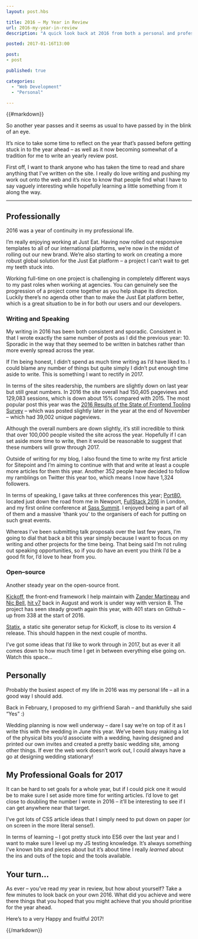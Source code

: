 ```yaml
---
layout: post.hbs

title: 2016 – My Year in Review
url: 2016-my-year-in-review
description: "A quick look back at 2016 from both a personal and professional perspective."

posted: 2017-01-16T13:00

post:
- post

published: true

categories:
  - "Web Development"
  - "Personal"

---
```


{{#markdown}}

So another year passes and it seems as usual to have passed by in the blink of an eye.

It’s nice to take some time to reflect on the year that’s passed before getting stuck in to the year ahead – as well as it now becoming somewhat of a tradition for me to write an yearly review post.

First off, I want to thank anyone who has taken the time to read and share anything that I’ve written on the site.  I really do love writing and pushing my work out onto the web and it’s nice to know that people find what I have to say vaguely interesting while hopefully learning a little something from it along the way.

---

## Professionally

2016 was a year of continuity in my professional life.

I’m really enjoying working at Just Eat. Having now rolled out responsive templates to all of our international platforms, we’re now in the midst of rolling out our new brand. We’re also starting to work on creating a more robust global solution for the Just Eat platform – a project I can’t wait to get my teeth stuck into.

Working full-time on one project is challenging in completely different ways to my past roles when working at agencies.  You can genuinely see the progression of a project come together as you help shape its direction.  Luckily there’s no agenda other than to make the Just Eat platform better, which is a great situation to be in for both our users and our developers.


### Writing and Speaking

My writing in 2016 has been both consistent and sporadic.  Consistent in that I wrote exactly the same number of posts as I did the previous year: 10.  Sporadic in the way that they seemed to be written in batches rather than more evenly spread across the year.

If I’m being honest, I didn’t spend as much time writing as I’d have liked to.  I could blame any number of things but quite simply I didn’t put enough time aside to write.  This is something I want to rectify in 2017.

In terms of the sites readership, the numbers are slightly down on last year but still great numbers.  In 2016 the site overall had 150,405 pageviews and 129,083 sessions, which is down about 15% compared with 2015.  The most popular post this year was the [2016 Results of the State of Frontend Tooling Survey](/blog/frontend-tooling-survey-2016-results) – which was posted slightly later in the year at the end of November – which had 39,002 unique pageviews.

Although the overall numbers are down slightly, it’s still incredible to think that over 100,000 people visited the site across the year.  Hopefully if I can set aside more time to write, then it would be reasonable to suggest that these numbers will grow through 2017.

Outside of writing for my blog, I also found the time to write my first article for Sitepoint and I’m aiming to continue with that and write at least a couple more articles for them this year.  Another 352 people have decided to follow my ramblings on Twitter this year too, which means I now have 1,324 followers.

In terms of speaking, I gave talks at three conferences this year; [Port80](http://port80events.co.uk/event/port-80-2016/), located just down the road from me in Newport, [FullStack 2016](https://skillsmatter.com/skillscasts/8144-developing-for-the-unknown) in London, and my first online conference at [Sass Summit](http://environmentsforhumans.com/2016/sass-summit/).  I enjoyed being a part of all of them and a massive 'thank you' to the organisers of each for putting on such great events.

Whereas I’ve been submitting talk proposals over the last few years, I’m going to dial that back a bit this year simply because I want to focus on my writing and other projects for the time being.  That being said I’m not ruling out speaking opportunities, so if you do have an event you think I’d be a good fit for, I’d love to hear from you.


### Open–source

Another steady year on the open-source front.

[Kickoff](https://trykickoff.now.sh/), the front-end framework I help maintain with [Zander Martineau](https://twitter.com/mrmartineau) and [Nic Bell](https://twitter.com/nicbell), [hit v7](https://github.com/TryKickoff/kickoff/releases/tag/6.0.0) back in August and work is under way with version 8.  The project has seen steady growth again this year, with 401 stars on Github – up from 338 at the start of 2016.

[Statix](https://trykickoff.now.sh/learn/statix.html), a static site generator setup for Kickoff, is close to its version 4 release.  This should happen in the next couple of months.

I’ve got some ideas that I’d like to work through in 2017, but as ever it all comes down to how much time I get in between everything else going on.  Watch this space…

## Personally

Probably the busiest aspect of my life in 2016 was my personal life – all in a good way I should add.

Back in February, I proposed to my girlfriend Sarah – and thankfully she said “Yes” :)

Wedding planning is now well underway – dare I say we’re on top of it as I write this with the wedding in June this year. We’ve been busy making a lot of the physical bits you’d associate with a wedding, having designed and printed our own invites and created a pretty basic wedding site, among other things.  If ever the web work doesn’t work out, I could always have a go at designing wedding stationary!


## My Professional Goals for 2017

It can be hard to set goals for a whole year, but if I could pick one it would be to make sure I set aside more time for writing articles.  I’d love to get close to doubling the number I wrote in 2016 – it’ll be interesting to see if I can get anywhere near that target.

I’ve got lots of CSS article ideas that I simply need to put down on paper (or on screen in the more literal sense!).

In terms of learning – I got pretty stuck into ES6 over the last year and I want to make sure I level up my JS testing knowledge.  It’s always something I’ve known bits and pieces about but it’s about time I really _learned_ about the ins and outs of the topic and the tools available.


## Your turn…

As ever – you’ve read my year in review, but how about yourself?  Take a few minutes to look back on your own 2016.  What did you achieve and were there things that you hoped that you might achieve that you should prioritise for the year ahead.

Here’s to a very Happy and fruitful 2017!

{{/markdown}}
